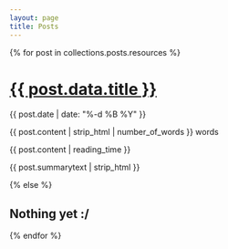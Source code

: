 ```yaml
---
layout: page
title: Posts
---
```


<div class="flex m-auto flex-col" markdown="0">
{% for post in collections.posts.resources %}
    <div class="grow p-4 bg-zinc-800 mb-4">
		<div class="grid grid-flow-row grid-cols-2">
			<div class="mb-0">
				<a href="{{ post.relative_url }}">
					<h1 class="text-gray-100 mb-2">{{ post.data.title }}</h1>
				</a>
				<div class="grid grid-flow grid-rows-3 mb-0">
					<p class="mb-0">
						<i class="fa-regular fa-calendar mr-1"></i>
						{{ post.date | date: "%-d %B %Y" }}
					</p>
					<p class="mb-0">
						<i class="fa-regular fa-hashtag mr-1"></i>
						{{ post.content | strip_html | number_of_words }} words
					</p>
					<p class="mb-0">
						<i class="fa-regular fa-clock mr-1"></i>
						{{ post.content | reading_time }}
					</p>
				</div>				
			</div>
			<div>
				<p class="text-gray-400 text-sm mb-0 line-clamp-4">
					{{ post.summarytext | strip_html }}
				</p>
			</div>
		</div>
    </div>
{% else %}
<h2 class="text-center">Nothing yet :/</h2>
{% endfor %}
</div>